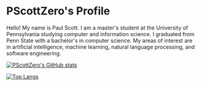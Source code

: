 # PScottZero's Profile
Hello! My name is Paul Scott. I am a master's student at the University of Pennsylvania studying computer and information science. I graduated from Penn State with a bachelor's in computer science. My areas of interest are in artificial intelligence, machine learning, natural language processing, and software engineering.

[![PScottZero's GitHub stats](https://github-readme-stats.vercel.app/api?username=PScottZero&theme=radical&show_icons=true&count_private=true&hide=issues,contribs)](https://github.com/anuraghazra/github-readme-stats)

[![Top Langs](https://github-readme-stats.vercel.app/api/top-langs/?username=PScottZero&layout=compact&theme=radical)](https://github.com/anuraghazra/github-readme-stats)

